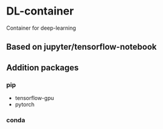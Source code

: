 # DL-container
Container for deep-learning

## Based on jupyter/tensorflow-notebook

## Addition packages

### pip
- tensorflow-gpu
- pytorch

### conda
